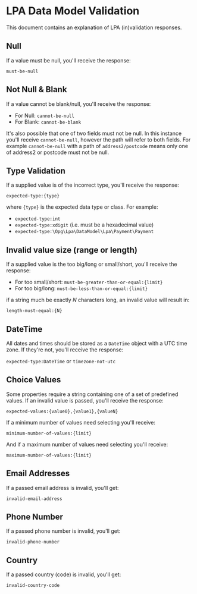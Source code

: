 LPA Data Model Validation
===========

This document contains an explanation of LPA (in)validation responses.

Null
------------
If a value must be null, you'll receive the response:

`must-be-null`


Not Null & Blank
---------------
If a value cannot be blank/null, you'll receive the response:

- For Null: ``cannot-be-null``
- For Blank: ``cannot-be-blank``

It's also possible that one of two fields must not be null. In this instance you'll receive ``cannot-be-null``, however the path will refer to both fields. For example ``cannot-be-null`` with a path of ``address2/postcode`` means only one of address2 or postcode must not be null.


Type Validation
---------------
If a supplied value is of the incorrect type, you'll receive the response:

`expected-type:{type}`

where ``{type}`` is the expected data type or class. For example:

- ``expected-type:int``
- ``expected-type:xdigit`` (i.e. must be a hexadecimal value)
- ``expected-type:\Opg\Lpa\DataModel\Lpa\Payment\Payment``


Invalid value size (range or length)
--------------------------------------
If a supplied value is the too big/long or small/short, you'll receive the response:

- For too small/short: ``must-be-greater-than-or-equal:{limit}``
- For too big/long: ``must-be-less-than-or-equal:{limit}``

if a string much be exactly _N_ characters long, an invalid value will result in:

`length-must-equal:{N}`


DateTime
---------
All dates and times should be stored as a ``DateTime`` object with a UTC time zone. If they're not, you'll receive the response:

``expected-type:DateTime`` or ``timezone-not-utc``


Choice Values
--------------
Some properties require a string containing one of a set of predefined values. If an invalid value is passed, you'll receive the response:

``expected-values:{value0},{value1},{valueN}``

If a minimum number of values need selecting you'll receive:

`minimum-number-of-values:{limit}`

And if a maximum number of values need selecting you'll receive:

`maximum-number-of-values:{limit}`

Email Addresses
---------------
If a passed email address is invalid, you'll get:

`invalid-email-address`

Phone Number
------------
If a passed phone number is invalid, you'll get:

`invalid-phone-number`

Country
-------
If a passed country (code) is invalid, you'll get:

`invalid-country-code`
